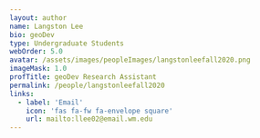 ```yaml
---
layout: author
name: Langston Lee
bio: geoDev
type: Undergraduate Students
webOrder: 5.0
avatar: /assets/images/peopleImages/langstonleefall2020.png
imageMask: 1.0
profTitle: geoDev Research Assistant
permalink: /people/langstonleefall2020
links:
  - label: 'Email'
    icon: 'fas fa-fw fa-envelope square'
    url: mailto:llee02@email.wm.edu
---
```

